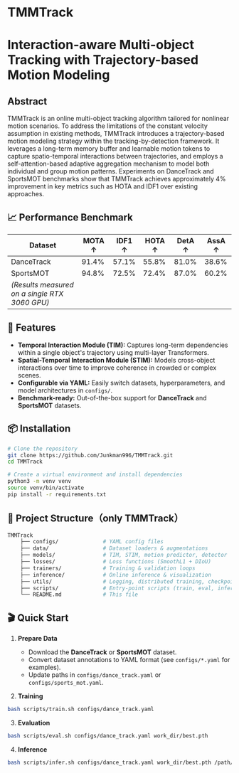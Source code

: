 # TMMTrack

# Interaction-aware Multi-object Tracking with Trajectory-based Motion Modeling

## Abstract

TMMTrack is an online multi-object tracking algorithm tailored for nonlinear motion scenarios. To address the limitations of the constant velocity assumption in existing methods, TMMTrack introduces a trajectory-based motion modeling strategy within the tracking-by-detection framework. It leverages a long-term memory buffer and learnable motion tokens to capture spatio-temporal interactions between trajectories, and employs a self-attention-based adaptive aggregation mechanism to model both individual and group motion patterns. Experiments on DanceTrack and SportsMOT benchmarks show that TMMTrack achieves approximately 4% improvement in key metrics such as HOTA and IDF1 over existing approaches.

## 📈 Performance Benchmark

| Dataset                                       | MOTA ↑ | IDF1 ↑ | HOTA ↑ | DetA ↑ | AssA ↑ |
| --------------------------------------------- | ------ | ------ | ------ | ------ | ------ |
| DanceTrack                                    | 91.4%  | 57.1%  | 55.8%  | 81.0%  | 38.6%  |
| SportsMOT                                     | 94.8%  | 72.5%  | 72.4%  | 87.0%  | 60.2%  |
| *(Results measured on a single RTX 3060 GPU)* |        |        |        |        |        |

## 🚀 Features

- **Temporal Interaction Module (TIM):** Captures long-term dependencies within a single object's trajectory using multi-layer Transformers.
- **Spatial-Temporal Interaction Module (STIM):** Models cross-object interactions over time to improve coherence in crowded or complex scenes.
- **Configurable via YAML:** Easily switch datasets, hyperparameters, and model architectures in `configs/`.
- **Benchmark-ready:** Out-of-the-box support for **DanceTrack** and **SportsMOT** datasets.

## 📦 Installation

```bash
# Clone the repository
git clone https://github.com/Junkman996/TMMTrack.git
cd TMMTrack

# Create a virtual environment and install dependencies
python3 -m venv venv
source venv/bin/activate
pip install -r requirements.txt
```

## 📂 Project Structure（only TMMTrack）

```bash
TMMTrack
	├── configs/              # YAML config files
	├── data/                 # Dataset loaders & augmentations
	├── models/               # TIM, STIM, motion predictor, detector
	├── losses/               # Loss functions (SmoothL1 + DIoU)
	├── trainers/             # Training & validation loops
	├── inference/            # Online inference & visualization
	├── utils/                # Logging, distributed training, checkpoints
	├── scripts/              # Entry-point scripts (train, eval, infer)
	└── README.md             # This file
```

## 🎬 Quick Start

1. **Prepare Data**
   - Download the **DanceTrack** or **SportsMOT** dataset.
   - Convert dataset annotations to YAML format (see `configs/*.yaml` for examples).
   - Update paths in `configs/dance_track.yaml` or `configs/sports_mot.yaml`.

2. **Training**

```bash
bash scripts/train.sh configs/dance_track.yaml
```

3. **Evaluation**

```bash
bash scripts/eval.sh configs/dance_track.yaml work_dir/best.pth
```

4. **Inference**

```bash
bash scripts/infer.sh configs/dance_track.yaml work_dir/best.pth /path/to/video.mp4
```


